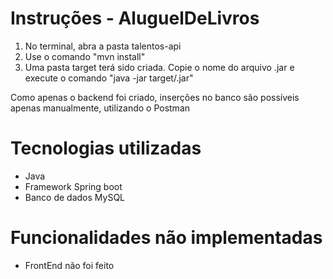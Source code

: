 # Instruções - AluguelDeLivros
  1. No terminal, abra a pasta talentos-api
  2. Use o comando "mvn install"
  3. Uma pasta target terá sido criada. Copie o nome do arquivo .jar e execute o comando
    "java -jar target/<nome-do-arquivo>.jar"
  
  Como apenas o backend foi criado, inserções no banco são possíveis apenas manualmente, utilizando o Postman
  
# Tecnologias utilizadas
  - Java
  - Framework Spring boot
  - Banco de dados MySQL

# Funcionalidades não implementadas
  - FrontEnd não foi feito
